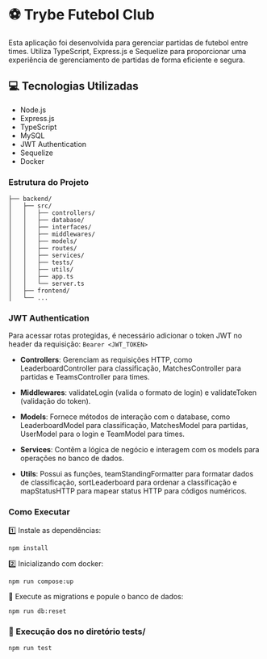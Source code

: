 # ⚽ Trybe Futebol Club
Esta aplicação foi desenvolvida para gerenciar partidas de futebol entre times. Utiliza TypeScript, Express.js e Sequelize para proporcionar uma experiência de gerenciamento de partidas de forma eficiente e segura.

## 💻 Tecnologias Utilizadas
* Node.js
* Express.js
* TypeScript
* MySQL
* JWT Authentication
* Sequelize
* Docker

### Estrutura do Projeto
```
├── backend/
│   ├── src/
│   │   ├── controllers/
│   │   ├── database/
│   │   ├── interfaces/
│   │   ├── middlewares/
│   │   ├── models/
│   │   ├── routes/
│   │   ├── services/
│   │   ├── tests/
│   │   ├── utils/
│   │   ├── app.ts
│   │   └── server.ts
│   ├── frontend/
│   └── ...
```
### JWT Authentication
Para acessar rotas protegidas, é necessário adicionar o token JWT no header da requisição:
`Bearer <JWT_TOKEN>`

* **Controllers**: Gerenciam as requisições HTTP, como LeaderboardController para classificação, MatchesController para partidas e TeamsController para times.
  
* **Middlewares**: validateLogin (valida o formato de login) e validateToken (validação do token).
  
* **Models**: Fornece métodos de interação com o database, como LeaderboardModel para classificação, MatchesModel para partidas, UserModel para o login e TeamModel para times.
  
* **Services**: Contêm a lógica de negócio e interagem com os models para operações no banco de dados.
  
* **Utils**: Possui as funções, teamStandingFormatter para formatar dados de classificação, sortLeaderboard para ordenar a classificação e mapStatusHTTP para mapear status HTTP para códigos numéricos.

### Como Executar
1️⃣ Instale as dependências:
```
npm install
```
2️⃣ Inicializando com docker:
```
npm run compose:up
```
🎲 Execute as migrations e popule o banco de dados:
```
npm run db:reset
```
### 🧪 Execução dos no diretório tests/
```
npm run test
```
